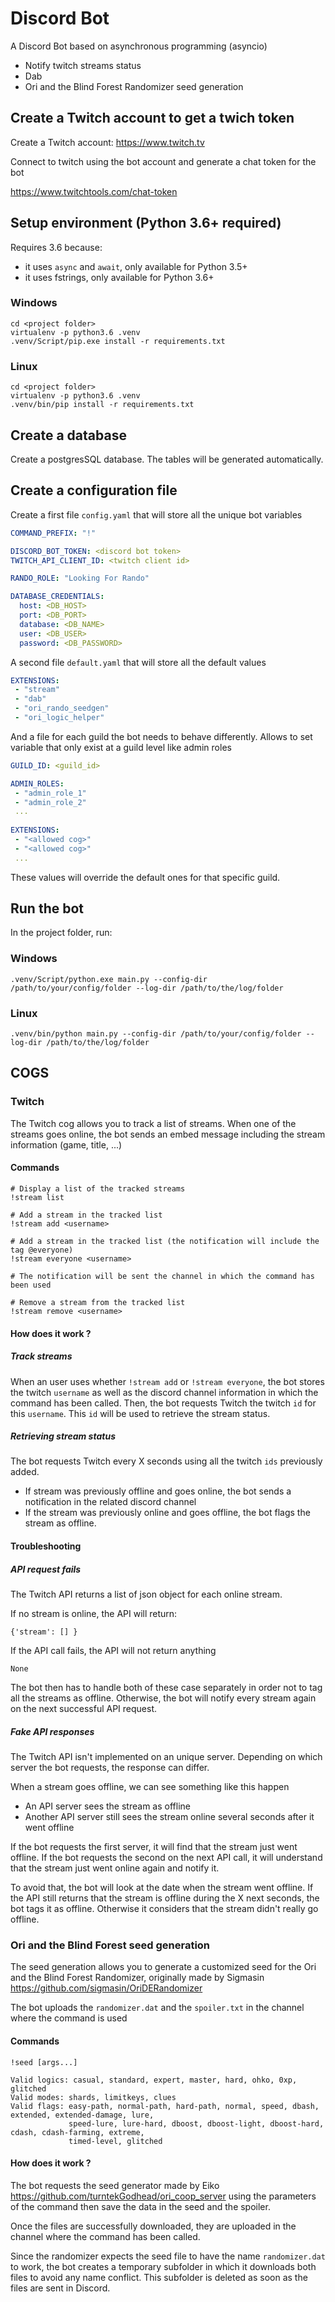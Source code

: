 # Discord Bot

A Discord Bot based on asynchronous programming (asyncio)

- Notify twitch streams status
- Dab
- Ori and the Blind Forest Randomizer seed generation

## Create a Twitch account to get a twich token

Create a Twitch account: https://www.twitch.tv

Connect to twitch using the bot account and generate a chat token for the bot

https://www.twitchtools.com/chat-token

## Setup environment (Python 3.6+ required)

Requires 3.6 because:
* it uses `async` and `await`, only available for Python 3.5+
* it uses fstrings, only available for Python 3.6+

### Windows

	cd <project folder>
	virtualenv -p python3.6 .venv
	.venv/Script/pip.exe install -r requirements.txt


### Linux

	cd <project folder>
	virtualenv -p python3.6 .venv
	.venv/bin/pip install -r requirements.txt

## Create a database

Create a postgresSQL database. The tables will be generated automatically.


## Create a configuration file

Create a first file `config.yaml` that will store all the unique bot variables

```yaml
COMMAND_PREFIX: "!"

DISCORD_BOT_TOKEN: <discord bot token>
TWITCH_API_CLIENT_ID: <twitch client id>

RANDO_ROLE: "Looking For Rando"

DATABASE_CREDENTIALS:
  host: <DB_HOST>
  port: <DB_PORT>
  database: <DB_NAME>
  user: <DB_USER>
  password: <DB_PASSWORD>
```

A second file `default.yaml` that will store all the default values

```yaml
EXTENSIONS:
 - "stream"
 - "dab"
 - "ori_rando_seedgen"
 - "ori_logic_helper"
```

And a file for each guild the bot needs to behave differently. Allows to set variable that only exist at a guild level 
like admin roles

```yaml
GUILD_ID: <guild_id>

ADMIN_ROLES:
 - "admin_role_1"
 - "admin_role_2"
 ...
 
EXTENSIONS:
 - "<allowed cog>"
 - "<allowed cog>"
 ...
```

These values will override the default ones for that specific guild.

## Run the bot

In the project folder, run:

### Windows

	.venv/Script/python.exe main.py --config-dir /path/to/your/config/folder --log-dir /path/to/the/log/folder


### Linux

	.venv/bin/python main.py --config-dir /path/to/your/config/folder --log-dir /path/to/the/log/folder

## COGS

### Twitch

The Twitch cog allows you to track a list of streams.
When one of the streams goes online, the bot sends an embed message including the stream information (game, title, ...)

#### Commands

	# Display a list of the tracked streams
	!stream list

	# Add a stream in the tracked list
	!stream add <username>

	# Add a stream in the tracked list (the notification will include the tag @everyone)
	!stream everyone <username>

	# The notification will be sent the channel in which the command has been used

	# Remove a stream from the tracked list
	!stream remove <username>


#### How does it work ?

##### Track streams

When an user uses whether `!stream add` or `!stream everyone`,
the bot stores the twitch `username` as well as the discord channel information in which the command has been called.  Then, the bot requests Twitch the twitch `id` for this `username`. This `id` will be used to retrieve the stream status.

##### Retrieving stream status

The bot requests Twitch every X seconds using all the twitch `ids` previously added.

- If stream was previously offline and goes online, the bot sends a notification in the related discord channel
- If the stream was previously online and goes offline, the bot flags the stream as offline.

#### Troubleshooting

##### API request fails
The Twitch API returns a list of json object for each online stream.

If no stream is online, the API will return:
```
{'stream': [] }
```
 If the API call fails, the API will not return anything
```
None
```
 The bot then has to handle both of these case separately in order not to tag all the streams as offline. Otherwise, the bot will notify every stream again on the next successful API request.

##### Fake API responses

The Twitch API isn't implemented on an unique server. Depending on which server the bot requests, the response can differ.

When a stream goes offline, we can see something like this happen

 - An API server sees the stream as offline
 - Another API server still sees the stream online several seconds after it went offline

If the bot requests the first server, it will find that the stream just went offline. If the bot requests the second on the next API call, it will understand that the stream just went online again and notify it.

To avoid that, the bot will look at the date when the stream went offline.
If the API still returns that the stream is offline during the X next seconds, the bot tags it as offline. Otherwise it considers that the stream didn't really go offline.

### Ori and the Blind Forest seed generation

The seed generation allows you to generate a customized seed for the Ori and the Blind Forest Randomizer,
originally made by Sigmasin https://github.com/sigmasin/OriDERandomizer

The bot uploads the `randomizer.dat` and the `spoiler.txt` in the channel where the command is used


#### Commands

	!seed [args...]

    Valid logics: casual, standard, expert, master, hard, ohko, 0xp, glitched
    Valid modes: shards, limitkeys, clues
    Valid flags: easy-path, normal-path, hard-path, normal, speed, dbash, extended, extended-damage, lure,
                 speed-lure, lure-hard, dboost, dboost-light, dboost-hard, cdash, cdash-farming, extreme,
                 timed-level, glitched

#### How does it work ?

  The bot requests the seed generator made by Eiko https://github.com/turntekGodhead/ori_coop_server using
  the parameters of the command then save the data in the seed and the spoiler.

  Once the files are successfully downloaded, they are uploaded in the channel where the command has been called.

  Since the randomizer expects the seed file to have the name `randomizer.dat` to work, the bot creates a temporary
  subfolder in which it downloads both files to avoid any name conflict. This subfolder is deleted as soon as the
  files are sent in Discord.